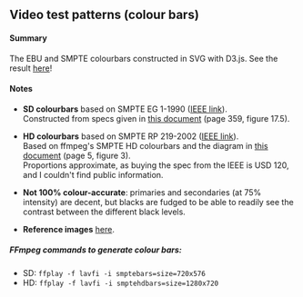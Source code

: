 ## Video test patterns (colour bars)

#### Summary

The EBU and SMPTE colourbars constructed in SVG with D3.js. See the result [here](https://kfrn.github.io/smpte-colourbars/)!

#### Notes

* **SD colourbars** based on SMPTE EG 1-1990 ([IEEE link](http://ieeexplore.ieee.org/document/7291491/)).  
Constructed from specs given in [this document](http://www.xilinx.com/support/documentation/application_notes/xapp514.pdf) (page 359, figure 17.5).

* **HD colourbars** based on SMPTE RP 219-2002 ([IEEE link](http://ieeexplore.ieee.org/document/7289865/)).  
Based on ffmpeg's SMPTE HD colourbars and the diagram in [this document](http://uglyduck.ath.cx/PDF/Xilinx/Spartan3/appnotes/xapp682.pdf) (page 5, figure 3).  
Proportions approximate, as buying the spec from the IEEE is USD 120, and I couldn't find public information.

* **Not 100% colour-accurate**: primaries and secondaries (at 75% intensity) are decent, but blacks are fudged to be able to readily see the contrast between the different black levels.

* **Reference images** [here](https://github.com/kfrn/smpte-colourbars/tree/master/reference-images).

##### FFmpeg commands to generate colour bars:  

* SD: `ffplay -f lavfi -i smptebars=size=720x576`
* HD: `ffplay -f lavfi -i smptehdbars=size=1280x720`
